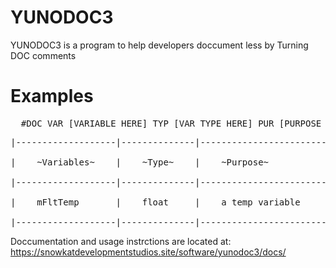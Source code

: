 # YUNODOC3
YUNODOC3 is a program to help developers doccument less by Turning DOC comments 


# Examples

<pre>
  #DOC VAR [VARIABLE HERE] TYP [VAR TYPE HERE] PUR [PURPOSE OF VARIABLE], into a doc table.
</pre> 

<pre>
|-------------------|--------------|----------------------------------|

|    ~Variables~    |    ~Type~    |    ~Purpose~                     |

|-------------------|--------------|----------------------------------|

|    mFltTemp       |    float     |    a temp variable               |

|-------------------|--------------|----------------------------------|
</pre>
Doccumentation and usage instrctions are located at: https://snowkatdevelopmentstudios.site/software/yunodoc3/docs/
